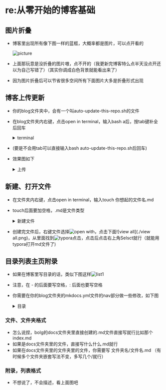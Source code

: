 # re:从零开始的博客基础

## 图片折叠

- 博客里出现所有像下图一样的蓝框，大概率都是图片，可以点开看的

  ![picture](./picture.png)
  
- 上面那玩意是没折叠的图片嗷，点不开的（我更新完博客特么点半天没点开还以为自己写错了）（其实你调成白色背景就能看出来了）

- 因为图片折叠后可以节省很多空间所有下面图片大多是折叠形式出现

## 博客上传更新

- 你的blog文件夹中，会有一个叫auto-update-this-repo.sh的文件

- 在blog文件夹内右键，点击open in terminal，输入bash a后，按tab键补全后回车

  <details>
      <summary>terminal</summary>
      <p>
          <img src="terminal.png"/>
      </p>
  </details>

- (要是不会用tab可以直接输入bash auto-update-this-repo.sh后回车)

- 效果图如下

  <details>
      <summary>上传</summary>
      <p>
          <img src="upload.png"/>
      </p>
  </details>

## 新建、打开文件

- 在文件夹内右键，点击open in terminal，输入touch 你想起的文件名.md

- touch后面要加空格，.md是文件类型

  <details>
      <summary>新建文件</summary>
      <p>
          <img src="touch.png"/>
      </p>
  </details>

- 创建完文件后，右键文件选择![open with](./application.png)，点击下面![view all](./view all.png)，从里面找到![typora](./typora.png)点击，点击后点击右上角Selsct就行（就能用typora打开md文件了)

## 目录列表主页附录

- 如果在博客里写目录的话，类似下图这样![list1](./list1.png)

- 注意，在 - 的后面要写空格，: 后面也要写空格

- 你需要在你的blog文件夹的mkdocs.yml文件的nav部分做一些修改，如下图

  <details>
      <summary>目录</summary>
      <p>
          <img src="list2.png"/>
      </p>
  </details>

### 文件、文件夹格式

- 怎么说捏，bolg的docs文件夹里直接创建的.md文件直接写就行比如那个index.md
- 如果是docs文件夹里的文件，直接写什么什么.md就行
- 如果在docs文件夹里的文件夹里的文件，你需要写 文件夹名/文件名.md （有时候多个文件夹嵌套写法不变，多写几个/就行）

### 附录，列表格式

- 不想说了，不会描述，看上面图吧

